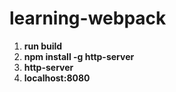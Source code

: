 # learning-webpack

  1. **run build**
  2. **npm install -g http-server**
  3. **http-server**
  4. **localhost:8080**
